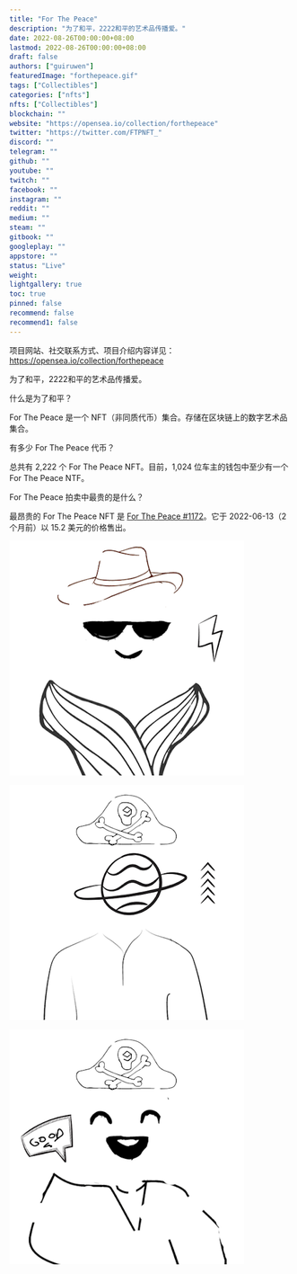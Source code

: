 ```yaml
---
title: "For The Peace"
description: "为了和平，2222和平的艺术品传播爱。"
date: 2022-08-26T00:00:00+08:00
lastmod: 2022-08-26T00:00:00+08:00
draft: false
authors: ["guiruwen"]
featuredImage: "forthepeace.gif"
tags: ["Collectibles"]
categories: ["nfts"]
nfts: ["Collectibles"]
blockchain: ""
website: "https://opensea.io/collection/forthepeace"
twitter: "https://twitter.com/FTPNFT_"
discord: ""
telegram: ""
github: ""
youtube: ""
twitch: ""
facebook: ""
instagram: ""
reddit: ""
medium: ""
steam: ""
gitbook: ""
googleplay: ""
appstore: ""
status: "Live"
weight: 
lightgallery: true
toc: true
pinned: false
recommend: false
recommend1: false
---
```

项目网站、社交联系方式、项目介绍内容详见：https://opensea.io/collection/forthepeace

为了和平，2222和平的艺术品传播爱。

什么是为了和平？

For The Peace 是一个 NFT（非同质代币）集合。存储在区块链上的数字艺术品集合。

有多少 For The Peace 代币？

总共有 2,222 个 For The Peace NFT。目前，1,024 位车主的钱包中至少有一个 For The Peace NTF。

For The Peace 拍卖中最贵的是什么？

最昂贵的 For The Peace NFT 是 [For The Peace #1172](https://www.nft-stats.com/asset/0xdcd8b9099d4f41d65821accf00fefcc4642dd39c/1171)。它于 2022-06-13（2 个月前）以 15.2 美元的价格售出。

![nft](01.png)

![nft](02.png)

![nft](03.png)